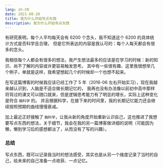 ```yaml
---
lang: zh-CN
date: 2021-08-20
title: 我为什么开始写点东西
description: 我为什么开始写点东西
---
```


有研究表明，每个人平均每天会有 6200 个念头，我不知道这个 6200 的具体统计方式是否科学且合理，
但是它所表达的内容是我认可的：每个人每天都会有很多的念头。



我相信每个人都会有很多的想法，我产生想法最多的应该是在学习的时候：新的知识、尚不了解的内容或许更容易触发思考。
其中有一些很有趣、这里我很想举几个例子，单就是这样，我希望想起几个的时候却一个也想不起来。

在写这篇博客的时候我应该已经工作了 5 年（2016-06 左右开始实习），现在我越来越认识到，人脑是不适合做长期记忆的，
我再也没有办法像以前初中高中那样将背过的课文可以随口就来，但是逻辑思考能力有了明显的增长，实际上这种变化是符合 `脑科学` 的。
并且根据科学，在接下来的时间里，我的长期记忆能力还会继续按照预期的曲线慢慢衰减。

加上最近正好接触了 `脑科学`，让我从新的角度开始重新认识自己，这也推进了我想要写点东西的想法，关于细节，我会在我的另一篇博客做详细的说明（可能因为懒，懒到学习后的感想都淡了，从而没有了写的兴趣）。

### 总结

写点东西，既可以记录我当时的想法感受，其实也是从另一个维度记录了当时的自己，给未来的自己准备一点收获、一点记忆。
